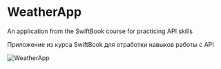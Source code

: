# WeatherApp

An application from the SwiftBook course for practicing API skills

Приложение из курса SwiftBook для отработки навыков работы с API

![WeatherApp](https://github.com/EsayanWell/WeatherApp/assets/98737871/7d23fcae-c10f-4cc3-97aa-ce1c869337ff)
